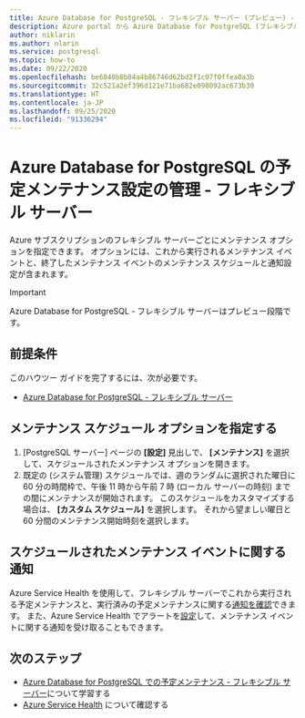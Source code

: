 ```yaml
---
title: Azure Database for PostgreSQL - フレキシブル サーバー (プレビュー) - 予定メンテナンス - Azure portal
description: Azure portal から Azure Database for PostgreSQL (フレキシブル サーバー) の予定メンテナンス設定を構成する方法について説明します。
author: niklarin
ms.author: nlarin
ms.service: postgresql
ms.topic: how-to
ms.date: 09/22/2020
ms.openlocfilehash: be6040b8b84a4b86746d62bd2f1c07f0ffea0a3b
ms.sourcegitcommit: 32c521a2ef396d121e71ba682e098092ac673b30
ms.translationtype: HT
ms.contentlocale: ja-JP
ms.lasthandoff: 09/25/2020
ms.locfileid: "91336294"
---
```

# <a name="manage-scheduled-maintenance-settings-for-azure-database-for-postgresql--flexible-server"></a>Azure Database for PostgreSQL の予定メンテナンス設定の管理 - フレキシブル サーバー
 
Azure サブスクリプションのフレキシブル サーバーごとにメンテナンス オプションを指定できます。 オプションには、これから実行されるメンテナンス イベントと、終了したメンテナンス イベントのメンテナンス スケジュールと通知設定が含まれます。

> [!IMPORTANT]
> Azure Database for PostgreSQL - フレキシブル サーバーはプレビュー段階です。

## <a name="prerequisites"></a>前提条件
このハウツー ガイドを完了するには、次が必要です。
- [Azure Database for PostgreSQL - フレキシブル サーバー](quickstart-create-server-portal.md)
 
## <a name="specify-maintenance-schedule-options"></a>メンテナンス スケジュール オプションを指定する
 
1. [PostgreSQL サーバー] ページの **[設定]** 見出しで、 **[メンテナンス]** を選択して、スケジュールされたメンテナンス オプションを開きます。
2. 既定の (システム管理) スケジュールでは、週のランダムに選択された曜日に 60 分の時間枠で、午後 11 時から午前 7 時 (ローカル サーバーの時刻) までの間にメンテナンスが開始されます。 このスケジュールをカスタマイズする場合は、 **[カスタム スケジュール]** を選択します。 それから望ましい曜日と 60 分間のメンテナンス開始時刻を選択します。
 
## <a name="notifications-about-scheduled-maintenance-events"></a>スケジュールされたメンテナンス イベントに関する通知
 
Azure Service Health を使用して、フレキシブル サーバーでこれから実行される予定メンテナンスと、実行済みの予定メンテナンスに関する[通知を確認](../../service-health/service-notifications.md)できます。 また、Azure Service Health でアラートを[設定](../../service-health/resource-health-alert-monitor-guide.md)して、メンテナンス イベントに関する通知を受け取ることもできます。
 
## <a name="next-steps"></a>次のステップ  
 
* [Azure Database for PostgreSQL での予定メンテナンス - フレキシブル サーバー](concepts-maintenance.md)について学習する
* [Azure Service Health](../../service-health/overview.md) について確認する
